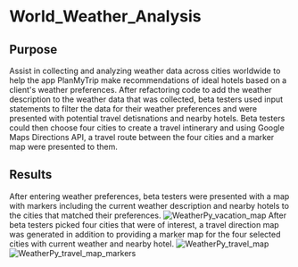 # World_Weather_Analysis
## Purpose
Assist in collecting and analyzing weather data across cities worldwide to help the app PlanMyTrip make recommendations of ideal hotels based on a client's weather preferences. After refactoring code to add the weather description to the weather data that was collected, beta testers used input statements to filter the data for their weather preferences and were presented with potential travel detisnations and nearby hotels. Beta testers could then choose four cities to create a travel intinerary and using Google Maps Directions API, a travel route between the four cities and a marker map were presented to them. 
## Results
After entering weather preferences, beta testers were presented with a map with markers including the current weather description and nearby hotels to the cities that matched their preferences.
![WeatherPy_vacation_map](https://user-images.githubusercontent.com/99205688/161433758-d4951fa9-1a97-4b06-a061-b9531405b27e.PNG)
After beta testers picked four cities that were of interest, a travel direction map was generated in addition to providing a marker map for the four selected cities with current weather and nearby hotel.
![WeatherPy_travel_map](https://user-images.githubusercontent.com/99205688/161433813-93deffa2-47f4-4958-b136-a385fdf9440a.PNG)
![WeatherPy_travel_map_markers](https://user-images.githubusercontent.com/99205688/161433847-1f771778-6d2f-4c0c-a297-db6633a9a047.PNG)

